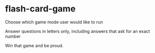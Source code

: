 # flash-card-game

Choose which game mode user would like to run

Answer questions in letters only, including answers that ask for an exact number

Win that game and be proud.
